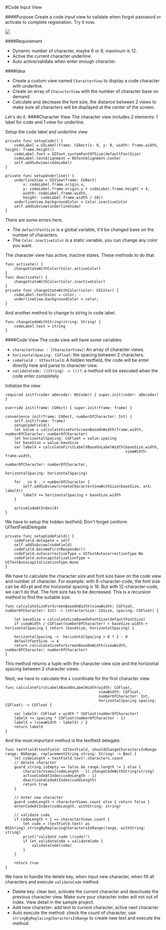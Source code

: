 #Code Input View

####Purpose 
Create a code input view to validate when forgot password or activate to complete registration. Try it now. 

![](http://g.recordit.co/E7AVZubaOT.gif)

####Requirement 
- Dynamic number of character, maybe 6 or 8, maximum is 12. 
- Active the current character underline. 
- Auto active/validate when enter enough character. 

####Idea
- Create a custom view named `CharacterView` to display a code character with underline. 
- Create an array of `CharacterView` with the number of character base on demand. 
- Calculate and decrease the font size, the distance between 2 views to make sure all characters will be displayed at the center of the screen. 

Let's do it. 
####Character View 
The character view includes 2 elements: 1 label for code and 1 view for underline. 

Setup the code label and underline view 

    private func setupCode() {
        codeLabel = UILabel(frame: CGRect(x: 0, y: 0, width: frame.width, height: frame.height))
        codeLabel.font = UIFont.systemFontOfSize(defaultFontSize)
        codeLabel.textAlignment = NSTextAlignment.Center
        self.addSubview(codeLabel)
    }
    
    private func setupUnderline() {
        underlineView = UIView(frame: CGRect(
            x: codeLabel.frame.origin.x,
            y: codeLabel.frame.origin.y + codeLabel.frame.height + 4,
            width: codeLabel.frame.width,
            height: codeLabel.frame.width / 10))
		underlineView.backgroundColor = Color.inactiveColor
        self.addSubview(underlineView)
    }
    
There are some errors here. 

- The `defaultFontSize` is a global variable, it'll be changed base on the number of characters. 
- The `Color.inactiveColor` is a static variable, you can change any color you want. 

The character view has active, inactive states. These methods to do that. 

	func activate() { 
		changeStateWithColor(Color.activeColor) 
	}
    func deactivate() { 
    	changeStateWithColor(Color.inactiveColor) 
    }
    private func changeStateWithColor(color: UIColor) { 
    	codeLabel.textColor = color; - 
    	underlineView.backgroundColor = color; 
    }
    
And another method to change to string in code label. 

	func changeCodeWithString(string: String) { 
		codeLabel.text = string 
	}
	
####Code View 
The code view will have some variables: 

- `characterViews : [CharacterView]`:  An array of character views. 
- `horizontalSpacing: CGFloat`: the spacing between 2 characters. 
- `codeField : UITextField`: A hidden textfield, the code will be enter directly here and parse to character view. 
- `validateCode: ((String) -> ())?`: a method will be executed when the code enter completely.

Initialize the view

	required init?(coder aDecoder: NSCoder) { super.init(coder: aDecoder) }
    
    override init(frame: CGRect) { super.init(frame: frame) }
    
    convenience init(frame: CGRect, numberOfCharacter: Int) {
        self.init(frame: frame)
        setupCodeField()
        let value = calculateSizeForScreenBaseOnWidth(frame.width, numberOfCharacter: numberOfCharacter)
        let horizontalSpacing: CGFloat = value.spacing
        let baseSize = value.baseSize
        var labelX = calculateFirstLabelXBaseOnLabelWidth(baseSize.width,
                                                          viewWidth: frame.width,
                                                          numberOfCharacter: numberOfCharacter,
                                                          horizontalSpacing: horizontalSpacing)
        
        for _ in 0 ..< numberOfCharacter {
            self.addSubview(createCharacterViewWithSize(baseSize, atX: labelX))
            labelX += horizontalSpacing + baseSize.width
        }
        
        activeCodeAtIndex(0)
    }

We have to setup the hidden textfield. Don't forget conform UITextFieldDelegate

    private func setupCodeField() {
        codeField.delegate = self
        self.addSubview(codeField)
        codeField.becomeFirstResponder()
        codeField.autocorrectionType = UITextAutocorrectionType.No
        codeField.autocapitalizationType = UITextAutocapitalizationType.None
    }
We have to calculate the character size and font size base on the code view and number of character. For example: with 6-character-code, the font size can be 40+pt and the horizontal spacing is 16. But with 12-character-code, we can't do that. The font size has to be decreased. This is a recursion method to find the suitable size. 

	func calculateSizeForScreenBaseOnWidth(viewWidth: CGFloat, numberOfCharacter: Int) -> (chracterSize: CGSize, spacing: CGFloat) {
        
        let baseSize = calculateSizeBaseOnFontSize(defaultFontSize)
        if viewWidth / CGFloat(numberOfCharacter) > baseSize.width + horizontalSpacing { return (baseSize, horizontalSpacing) }
        
        horizontalSpacing -=  horizontalSpacing > 8 ? 2 : 0
        defaultFontSize -= 4
        return calculateSizeForScreenBaseOnWidth(viewWidth, numberOfCharacter: numberOfCharacter)
    }
This method returns a tuple with the character view size and the horizontal spacing between 2 character views.

Next, we have to calculate the x coordinate for the first character view. 
	
	func calculateFirstLabelXBaseOnLabelWidth(width: CGFloat,
                                              viewWidth: CGFloat,
                                              numberOfCharacter: Int,
                                              horizontalSpacing spacing: CGFloat) -> CGFloat {
        
        var labelX: CGFloat = width * CGFloat(numberOfCharacter)
        labelX += spacing * CGFloat(numberOfCharacter - 1)
        labelX = (viewWidth - labelX) / 2
        return labelX
    }

And the most important method is the textfield delegate. 

	func textField(textField: UITextField, shouldChangeCharactersInRange range: NSRange, replacementString string: String) -> Bool {
        let codeLength = textField.text!.characters.count
        // delete character
        guard string.isEmpty == false && range.length != 1 else {
            characterViews[codeLength - 1].changeCodeWithString(string)
            activeCodeAtIndex(codeLength - 1)
            deactivateCodeAtIndex(codeLength)
            return true
        }
        
        // enter new character
        guard codeLength < characterViews.count else { return false }
        enterCodeAtIndex(codeLength, withString: string)
        
        // validate code
        if codeLength + 1 == characterViews.count {
            let code = (textField.text! as NSString).stringByReplacingCharactersInRange(range, withString: string)
            print("validate code \(code)")
            if let validateCode = validateCode {
                validateCode(code)
            }
        }
        
        return true
    }
    
We have to handle the delete key, when input new character, when fill all characters and execute `validateCode` method. 

- Delete key: clear text, activate the current character and deactivate the previous character view. Make sure your character index will not out of index. View detail in the sample project. 
- Add new character: add text to current character, active next character. 
- Auto execute the method: check the count of character, use `stringByReplacingCharactersInRange` to create new text and execute the method. 
